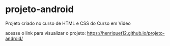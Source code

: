 # projeto-android
Projeto criado no curso de HTML e CSS do Curso em Video

acesse o link para visualizar o projeto: https://henriquet12.github.io/projeto-android/
